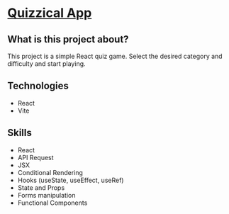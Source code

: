 <h1><a href='https://kaiopratess.github.io/quizzical-app/' target='_blank'>Quizzical App</a></h1>

<h2>What is this project about?</h2>
  <p>This project is a simple React quiz game. Select the desired category and difficulty and start playing.</p>

<h2>Technologies</h2>
  <ul>
    <li>React</li>
    <li>Vite</li>
  </ul>
  
<h2>Skills</h2>
  <ul>
    <li>React</li>
    <li>API Request</li>
    <li>JSX</li>
    <li>Conditional Rendering</li>
    <li>Hooks (useState, useEffect, useRef)</li>
    <li>State and Props</li>
    <li>Forms manipulation</li>
    <li>Functional Components</li>
  </ul>
